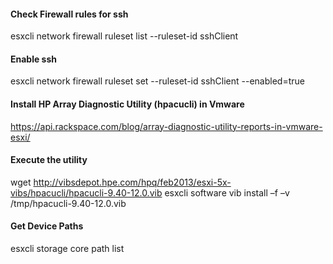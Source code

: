 #### Check Firewall rules for ssh
esxcli network firewall ruleset list --ruleset-id sshClient

#### Enable ssh
esxcli network firewall ruleset set --ruleset-id sshClient --enabled=true

#### Install HP Array Diagnostic Utility (hpacucli) in Vmware
https://api.rackspace.com/blog/array-diagnostic-utility-reports-in-vmware-esxi/

#### Execute the utility
wget http://vibsdepot.hpe.com/hpq/feb2013/esxi-5x-vibs/hpacucli/hpacucli-9.40-12.0.vib
esxcli software vib install –f –v /tmp/hpacucli-9.40-12.0.vib

#### Get Device Paths
esxcli storage core path list
